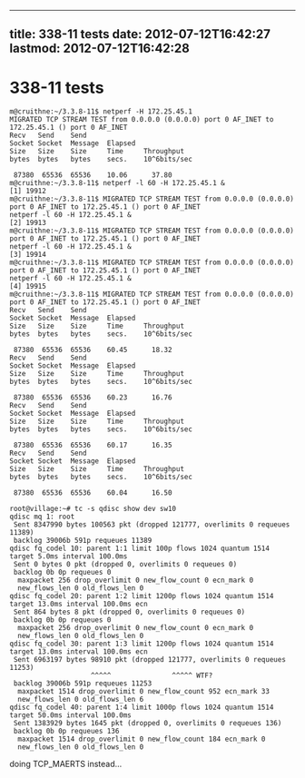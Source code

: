
---
title: 338-11 tests
date: 2012-07-12T16:42:27
lastmod: 2012-07-12T16:42:28
---
338-11 tests
============

    m@cruithne:~/3.3.8-11$ netperf -H 172.25.45.1 
    MIGRATED TCP STREAM TEST from 0.0.0.0 (0.0.0.0) port 0 AF_INET to 172.25.45.1 () port 0 AF_INET
    Recv   Send    Send                          
    Socket Socket  Message  Elapsed              
    Size   Size    Size     Time     Throughput  
    bytes  bytes   bytes    secs.    10^6bits/sec  

     87380  65536  65536    10.06      37.80   
    m@cruithne:~/3.3.8-11$ netperf -l 60 -H 172.25.45.1 &
    [1] 19912
    m@cruithne:~/3.3.8-11$ MIGRATED TCP STREAM TEST from 0.0.0.0 (0.0.0.0) port 0 AF_INET to 172.25.45.1 () port 0 AF_INET
    netperf -l 60 -H 172.25.45.1 &
    [2] 19913
    m@cruithne:~/3.3.8-11$ MIGRATED TCP STREAM TEST from 0.0.0.0 (0.0.0.0) port 0 AF_INET to 172.25.45.1 () port 0 AF_INET
    netperf -l 60 -H 172.25.45.1 &
    [3] 19914
    m@cruithne:~/3.3.8-11$ MIGRATED TCP STREAM TEST from 0.0.0.0 (0.0.0.0) port 0 AF_INET to 172.25.45.1 () port 0 AF_INET
    netperf -l 60 -H 172.25.45.1 &
    [4] 19915
    m@cruithne:~/3.3.8-11$ MIGRATED TCP STREAM TEST from 0.0.0.0 (0.0.0.0) port 0 AF_INET to 172.25.45.1 () port 0 AF_INET
    Recv   Send    Send                          
    Socket Socket  Message  Elapsed              
    Size   Size    Size     Time     Throughput  
    bytes  bytes   bytes    secs.    10^6bits/sec  

     87380  65536  65536    60.45      18.32   
    Recv   Send    Send                          
    Socket Socket  Message  Elapsed              
    Size   Size    Size     Time     Throughput  
    bytes  bytes   bytes    secs.    10^6bits/sec  

     87380  65536  65536    60.23      16.76   
    Recv   Send    Send                          
    Socket Socket  Message  Elapsed              
    Size   Size    Size     Time     Throughput  
    bytes  bytes   bytes    secs.    10^6bits/sec  

     87380  65536  65536    60.17      16.35   
    Recv   Send    Send                          
    Socket Socket  Message  Elapsed              
    Size   Size    Size     Time     Throughput  
    bytes  bytes   bytes    secs.    10^6bits/sec  

     87380  65536  65536    60.04      16.50   

    root@village:~# tc -s qdisc show dev sw10
    qdisc mq 1: root 
     Sent 8347990 bytes 100563 pkt (dropped 121777, overlimits 0 requeues 11389) 
     backlog 39006b 591p requeues 11389 
    qdisc fq_codel 10: parent 1:1 limit 100p flows 1024 quantum 1514 target 5.0ms interval 100.0ms 
     Sent 0 bytes 0 pkt (dropped 0, overlimits 0 requeues 0) 
     backlog 0b 0p requeues 0 
      maxpacket 256 drop_overlimit 0 new_flow_count 0 ecn_mark 0
      new_flows_len 0 old_flows_len 0
    qdisc fq_codel 20: parent 1:2 limit 1200p flows 1024 quantum 1514 target 13.0ms interval 100.0ms ecn 
     Sent 864 bytes 8 pkt (dropped 0, overlimits 0 requeues 0) 
     backlog 0b 0p requeues 0 
      maxpacket 256 drop_overlimit 0 new_flow_count 0 ecn_mark 0
      new_flows_len 0 old_flows_len 0
    qdisc fq_codel 30: parent 1:3 limit 1200p flows 1024 quantum 1514 target 13.0ms interval 100.0ms ecn 
     Sent 6963197 bytes 98910 pkt (dropped 121777, overlimits 0 requeues 11253)
                        ^^^^^               ^^^^^ WTF?
     backlog 39006b 591p requeues 11253 
      maxpacket 1514 drop_overlimit 0 new_flow_count 952 ecn_mark 33
      new_flows_len 0 old_flows_len 6
    qdisc fq_codel 40: parent 1:4 limit 1000p flows 1024 quantum 1514 target 50.0ms interval 100.0ms 
     Sent 1383929 bytes 1645 pkt (dropped 0, overlimits 0 requeues 136) 
     backlog 0b 0p requeues 136 
      maxpacket 1514 drop_overlimit 0 new_flow_count 184 ecn_mark 0
      new_flows_len 0 old_flows_len 0

doing TCP\_MAERTS instead...
